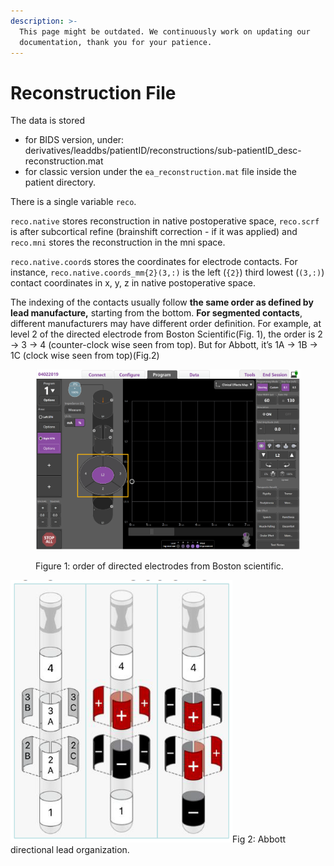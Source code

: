 ```yaml
---
description: >-
  This page might be outdated. We continuously work on updating our
  documentation, thank you for your patience.
---
```


# Reconstruction File

The data is stored

* for BIDS version, under: derivatives/leaddbs/patientID/reconstructions/sub-patientID\_desc-reconstruction.mat&#x20;
* for classic version under the `ea_reconstruction.mat` file inside the patient directory.

There is a single variable `reco`.&#x20;

`reco.native` stores reconstruction in native postoperative space, `reco.scrf` is after subcortical refine (brainshift correction - if it was applied) and `reco.mni` stores the reconstruction in the mni space. &#x20;

`reco.native.coord`s stores the coordinates for electrode contacts. For instance, `reco.native.coords_mm{2}(3,:)` is the left (`{2}`) third lowest (`(3,:)`) contact coordinates in x, y, z in native postoperative space.&#x20;

The indexing of the contacts usually follow **the same order as defined by lead manufacture,** starting from the bottom. **For segmented contacts**, different manufacturers may have different order definition. For example, at level 2 of the directed electrode from Boston Scientific(Fig. 1), the order is 2 -> 3 -> 4 (counter-clock wise seen from top). But for Abbott, it’s 1A -> 1B -> 1C (clock wise seen from top)(Fig.2)

<figure><img src="../../.gitbook/assets/Boston Scientific Vercise Directed.png" alt=""><figcaption><p>Figure 1: order of directed electrodes from Boston scientific.</p></figcaption></figure>

![](<../../.gitbook/assets/St.Jude Directed.png>)Fig 2: Abbott directional lead organization.
